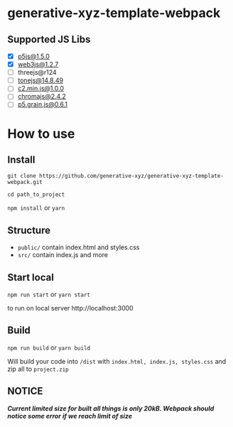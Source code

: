 # generative-xyz-template-webpack

## Supported JS Libs

- [x] p5js@1.5.0
- [x] web3js@1.2.7
- [ ] threejs@r124
- [ ] tonejs@14.8.49
- [ ] c2.min.js@1.0.0
- [ ] chromajs@2.4.2
- [ ] p5.grain.js@0.6.1

# How to use

## Install

```git clone https://github.com/generative-xyz/generative-xyz-template-webpack.git```

```cd path_to_project```

```npm install``` or ```yarn```

## Structure

- ```public/```  contain index.html and styles.css
- ```src/``` contain index.js and more

## Start local

```npm run start``` or ```yarn start```

to run on local server http://localhost:3000

## Build

```npm run build``` or ```yarn build```

Will build your code into ```/dist``` with ```index.html, index.js, styles.css``` and zip all to ```project.zip```

## NOTICE

**_Current limited size for built all things is only 20kB. Webpack should notice some error if we reach limit of size_**

